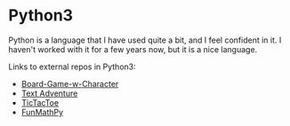 # Python3

Python is a language that I have used quite a bit, and I feel confident in it. I haven't worked with it for a few years now, but it is a nice language.

Links to external repos in Python3:

- [Board-Game-w-Character](https://github.com/marktforsyth/Board-Game-w-Character)
- [Text Adventure](https://github.com/marktforsyth/TextAdventure)
- [TicTacToe](https://github.com/marktforsyth/TicTacToe)
- [FunMathPy](https://replit.com/@marktforsyth/FunMathPy)
